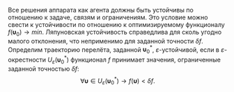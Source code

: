 Все решения аппарата как агента должны быть устойчивы по отношению к задаче, связям и ограничениям. Это условие можно свести к устойчивости по отношению к оптимизируемому функционалу $f(\boldsymbol{\upsilon}_0) \to min$. Ляпуновская устойчивость справедлива для сколь угодно малого отклонения, что неприменимо для заданной точности $\delta f$. Определим траекторию перелёта, заданной $\boldsymbol{\upsilon}_0^*$, $\varepsilon$-устойчивой, если в $\varepsilon$-окрестности $U_{\varepsilon} (\boldsymbol{\upsilon}_0^*)$ функционал $f$ принимает значения, ограниченные заданной точностью $\delta f$:
$$\forall \boldsymbol{\upsilon} \in U_{\varepsilon} (\boldsymbol{\upsilon}_0^*) \to f(\boldsymbol{\upsilon}) < \delta f.$$
